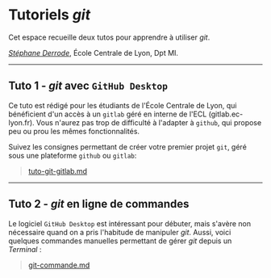 
# Tutoriels _git_

Cet espace recueille deux tutos pour apprendre à utiliser _git_.

[_Stéphane Derrode_](mailto:stephane.derrode@ec-lyon.fr), École Centrale de Lyon, Dpt MI.

---
## Tuto 1 - _git_ avec `GitHub Desktop`

Ce tuto est rédigé pour les étudiants de l'École Centrale de Lyon, qui bénéficient d'un accès à un `gitlab` géré en interne de l'ECL (gitlab.ec-lyon.fr). Vous n'aurez pas trop de difficulté à l'adapter à `github`, qui propose peu ou prou les mêmes fonctionnalités.

Suivez les consignes permettant de créer votre premier projet `git`, géré sous une plateforme `github` ou `gitlab`: 

> [tuto-git-gitlab.md](./tuto-git-gitlab.md)

---
## Tuto 2 - _git_ en ligne de commandes

Le logiciel `GitHub Desktop` est intéressant pour débuter, mais s'avère non nécessaire quand on a pris l'habitude de manipuler _git_. Aussi, voici quelques commandes manuelles permettant de gérer _git_ depuis un _Terminal_ :

> [git-commande.md](./git-commande.md)

